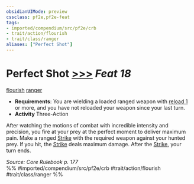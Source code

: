 ```yaml
---
obsidianUIMode: preview
cssclass: pf2e,pf2e-feat
tags:
- imported/compendium/src/pf2e/crb
- trait/action/flourish
- trait/class/ranger
aliases: ["Perfect Shot"]
---
```

# Perfect Shot  [>>>](chapter-9-playing-the-game.md#Actions "Three-Action") *Feat 18*  
[flourish](flourish.md)  [ranger](rules/traits/ranger.md)  

- **Requirements**: You are wielding a loaded ranged weapon with [reload 1](reload.md) or more, and you have not reloaded your weapon since your last turn.
- **Activity** Three-Action

After watching the motions of combat with incredible intensity and precision, you fire at your prey at the perfect moment to deliver maximum pain. Make a ranged [Strike](strike.md) with the required weapon against your hunted prey. If you hit, the [Strike](strike.md) deals maximum damage. After the [Strike](strike.md), your turn ends.

*Source: Core Rulebook p. 177*  
%% #imported/compendium/src/pf2e/crb #trait/action/flourish #trait/class/ranger %%